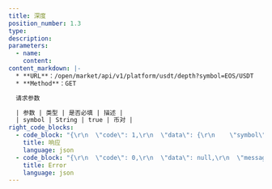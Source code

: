 ```yaml
---
title: 深度
position_number: 1.3
type:
description:
parameters:
  - name:
    content:
content_markdown: |-
  * **URL**：/open/market/api/v1/platform/usdt/depth?symbol=EOS/USDT
  * **Method**：GET

  请求参数

  | 参数 | 类型 | 是否必填 | 描述 |
  | symbol | String | true | 币对 |
right_code_blocks:
  - code_block: "{\r\n  \"code\": 1,\r\n  \"data\": {\r\n    \"symbol\": \"EOS/USDT\",//币对\r\n    \"bids\": [ //买单\r\n      [\r\n        \"1.999\",//价格\r\n        \"9592\"//数量\r\n      ]\r\n    ],\r\n    \"asks\": [//卖单\r\n      [\r\n        \"2.6\",\r\n        \"1\"\r\n      ],\r\n      [\r\n        \"2.55\",\r\n        \"4840\"\r\n      ]\r\n      \r\n    ]\r\n  },\r\n  \"message\": \"SUCCESS\"\r\n}"
    title: 响应
    language: json
  - code_block: "{\r\n  \"code\": 0,\r\n  \"data\": null,\r\n  \"message\": \"FAILURE\"\r\n}"
    title: Error
    language: json
---
```


